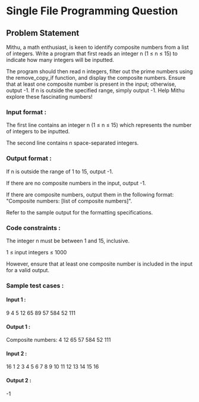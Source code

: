 # Single File Programming Question

## Problem Statement

Mithu, a math enthusiast, is keen to identify composite numbers from a list of integers. Write a program that first reads an integer n (1 ≤ n ≤ 15) to indicate how many integers will be inputted.

The program should then read n integers, filter out the prime numbers using the remove_copy_if function, and display the composite numbers. Ensure that at least one composite number is present in the input; otherwise, output -1. If n is outside the specified range, simply output -1. Help Mithu explore these fascinating numbers!

### Input format :

The first line contains an integer n (1 ≤ n ≤ 15) which represents the number of integers to be inputted.

The second line contains n space-separated integers.

### Output format :

If n is outside the range of 1 to 15, output -1.

If there are no composite numbers in the input, output -1.

If there are composite numbers, output them in the following format: "Composite numbers: [list of composite numbers]".

Refer to the sample output for the formatting specifications.

### Code constraints :

The integer n must be between 1 and 15, inclusive.

1 ≤ input integers ≤ 1000

However, ensure that at least one composite number is included in the input for a valid output.

### Sample test cases :

#### Input 1 :

9
4 5 12 65 89 57 584 52 111

#### Output 1 :

Composite numbers: 4 12 65 57 584 52 111

#### Input 2 :

16
1 2 3 4 5 6 7 8 9 10 11 12 13 14 15 16

#### Output 2 :

-1

